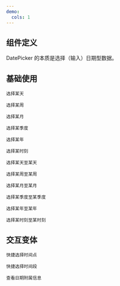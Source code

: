 ```yaml
---
demo:
  cols: 1
---
```


## 组件定义

DatePicker 的本质是选择（输入）日期型数据。

## 基础使用

<code src="./demo/design/pick-date.tsx" description="用于具体日期的选择。用户仅需要输入非常具体的日期信息时使用。">选择某天</code>

<code src="./demo/design/pick-week.tsx" description="用于周的选择。用户仅需输入年份 + 周信息时使用。">选择某周</code>

<code src="./demo/design/pick-month.tsx" description="用于月份的选择。用户仅需输入年份 + 月份信息时使用。">选择某月</code>

<code src="./demo/design/pick-quarter.tsx" description="用于季度的选择。用户仅需输入年份 + 季度信息时使用。">选择某季度</code>

<code src="./demo/design/pick-year.tsx" description="用于年的选择。用户仅需输入年份时使用。">选择某年</code>

<code src="./demo/design/pick-time.tsx" description="用于具体时刻的选择。用户需输入年份+月份+日期+时间信息时使用。">选择某时刻</code>

<code src="./demo/design/pick-date-range.tsx" description="用于具体日期范围的选择。">选择某天至某天</code>

<code src="./demo/design/pick-week-range.tsx" description="用于周范围的选择。">选择某周至某周</code>

<code src="./demo/design/pick-month-range.tsx" description="用于月范围的选择。">选择某月至某月</code>

<code src="./demo/design/pick-quarter-range.tsx" description="用于季度范围的选择。">选择某季度至某季度</code>

<code src="./demo/design/pick-year-range.tsx" description="用于年范围的选择。">选择某年至某年</code>

<code src="./demo/design/pick-time-range.tsx" description="用于具体时刻范围的选择。">选择某时刻至某时刻</code>

## 交互变体

<code src="./demo/design/preset-time.tsx" description="通过面板左侧区域提供的预置项，帮助用户快速完成时间点的选择。" tip="根据希克定律，建议快捷选项的个数不超过8个。">快捷选择时间点</code>

<code src="./demo/design/preset-range.tsx" description="通过面板左侧区域提供的预置项，帮助用户快速完成时间段的选择。" tip="根据希克定律，建议快捷选项的个数不超过8个。">快捷选择时间段</code>

<code src="./demo/design/date-extra-info.tsx" description="通过定义日期单元格内容及样式，为用户展示更多业务场景相关信息作为选择参考。">查看日期附属信息</code>
